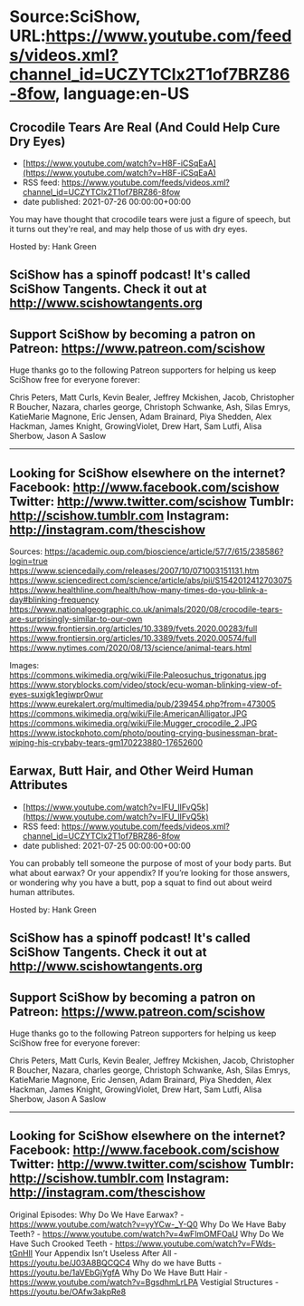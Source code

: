 # Source:SciShow, URL:https://www.youtube.com/feeds/videos.xml?channel_id=UCZYTClx2T1of7BRZ86-8fow, language:en-US

## Crocodile Tears Are Real (And Could Help Cure Dry Eyes)
 - [https://www.youtube.com/watch?v=H8F-iCSqEaA](https://www.youtube.com/watch?v=H8F-iCSqEaA)
 - RSS feed: https://www.youtube.com/feeds/videos.xml?channel_id=UCZYTClx2T1of7BRZ86-8fow
 - date published: 2021-07-26 00:00:00+00:00

You may have thought that crocodile tears were just a figure of speech, but it turns out they're real, and may help those of us with dry eyes. 

Hosted by: Hank Green

SciShow has a spinoff podcast! It's called SciShow Tangents. Check it out at http://www.scishowtangents.org
----------
Support SciShow by becoming a patron on Patreon: https://www.patreon.com/scishow
----------
Huge thanks go to the following Patreon supporters for helping us keep SciShow free for everyone forever:

Chris Peters, Matt Curls, Kevin Bealer, Jeffrey Mckishen, Jacob, Christopher R Boucher, Nazara, charles george, Christoph Schwanke, Ash, Silas Emrys, KatieMarie Magnone, Eric Jensen, Adam Brainard, Piya Shedden, Alex Hackman, James Knight, GrowingViolet, Drew Hart, Sam Lutfi, Alisa Sherbow, Jason A Saslow

----------
Looking for SciShow elsewhere on the internet?
Facebook: http://www.facebook.com/scishow
Twitter: http://www.twitter.com/scishow
Tumblr: http://scishow.tumblr.com
Instagram: http://instagram.com/thescishow
----------

Sources:
https://academic.oup.com/bioscience/article/57/7/615/238586?login=true
https://www.sciencedaily.com/releases/2007/10/071003151131.htm
https://www.sciencedirect.com/science/article/abs/pii/S1542012412703075
https://www.healthline.com/health/how-many-times-do-you-blink-a-day#blinking-frequency
https://www.nationalgeographic.co.uk/animals/2020/08/crocodile-tears-are-surprisingly-similar-to-our-own
https://www.frontiersin.org/articles/10.3389/fvets.2020.00283/full
https://www.frontiersin.org/articles/10.3389/fvets.2020.00574/full
https://www.nytimes.com/2020/08/13/science/animal-tears.html

Images:
https://commons.wikimedia.org/wiki/File:Paleosuchus_trigonatus.jpg
https://www.storyblocks.com/video/stock/ecu-woman-blinking-view-of-eyes-suxigk1egiwpr0wur
https://www.eurekalert.org/multimedia/pub/239454.php?from=473005
https://commons.wikimedia.org/wiki/File:AmericanAlligator.JPG
https://commons.wikimedia.org/wiki/File:Mugger_crocodile_2.JPG
https://www.istockphoto.com/photo/pouting-crying-businessman-brat-wiping-his-crybaby-tears-gm170223880-17652600

## Earwax, Butt Hair, and Other Weird Human Attributes
 - [https://www.youtube.com/watch?v=lFU_lIFvQ5k](https://www.youtube.com/watch?v=lFU_lIFvQ5k)
 - RSS feed: https://www.youtube.com/feeds/videos.xml?channel_id=UCZYTClx2T1of7BRZ86-8fow
 - date published: 2021-07-25 00:00:00+00:00

You can probably tell someone the purpose of most of your body parts. But what about earwax? Or your appendix? If you’re looking for those answers, or wondering why you have a butt, pop a squat to find out about weird human attributes. 

Hosted by: Hank Green

SciShow has a spinoff podcast! It's called SciShow Tangents. Check it out at http://www.scishowtangents.org
----------
Support SciShow by becoming a patron on Patreon: https://www.patreon.com/scishow
----------
Huge thanks go to the following Patreon supporters for helping us keep SciShow free for everyone forever:

Chris Peters, Matt Curls, Kevin Bealer, Jeffrey Mckishen, Jacob, Christopher R Boucher, Nazara, charles george, Christoph Schwanke, Ash, Silas Emrys, KatieMarie Magnone, Eric Jensen, Adam Brainard, Piya Shedden, Alex Hackman, James Knight, GrowingViolet, Drew Hart, Sam Lutfi, Alisa Sherbow, Jason A Saslow

----------
Looking for SciShow elsewhere on the internet?
Facebook: http://www.facebook.com/scishow
Twitter: http://www.twitter.com/scishow
Tumblr: http://scishow.tumblr.com
Instagram: http://instagram.com/thescishow
----------
Original Episodes:
Why Do We Have Earwax? - https://www.youtube.com/watch?v=yyYCw-_Y-Q0
Why Do We Have Baby Teeth? - https://www.youtube.com/watch?v=4wFlmOMFOaU
Why Do We Have Such Crooked Teeth - https://www.youtube.com/watch?v=FWds-tGnHlI
Your Appendix Isn’t Useless After All - https://youtu.be/J03A8BQCQC4
Why do we have Butts - https://youtu.be/1aVEbGjYgfA
Why Do We Have Butt Hair - https://www.youtube.com/watch?v=BgsdhmLrLPA
Vestigial Structures - https://youtu.be/OAfw3akpRe8

